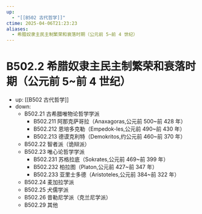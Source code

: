 ```yaml
---
up:
  - "[[B502 古代哲学]]"
ctime: 2025-04-06T21:23:23
aliases:
  - 希腊奴隶主民主制繁荣和衰落时期（公元前 5~前 4 世纪）
---
```


# B502.2 希腊奴隶主民主制繁荣和衰落时期（公元前 5~前 4 世纪）

- up: [[B502 古代哲学]]
- down:	
	- B502.21 古希腊唯物论哲学学派
		- B502.211 阿那克萨哥拉（Anaxagoras,公元前 500~前 428 年）
		- B502.212 恩培多克勒（Empedok-les,公元前 490~前 430 年）
		- B502.213 德谟克利特（Demokritos,约公元前 460~前 370 年）
	- B502.22 智者派（诡辩派）
	- B502.23 唯心论哲学学派
		- B502.231 苏格拉底（Sokrates,公元前 469~前 399 年）
		- B502.232 柏拉图（Platon,公元前 427~前 347 年）
		- B502.233 亚里士多德（Aristoteles,公元前 384~前 322 年）
	- B502.24 麦加拉学派
	- B502.25 犬儒学派
	- B502.26 昔勒尼学派（克兰尼学派）
	- B502.29 其他
	
